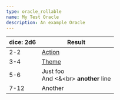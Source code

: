 ```yaml
---
type: oracle_rollable
name: My Test Oracle
description: An example Oracle
---
```


| dice: 2d6 | Result                                               |
| --------- | ---------------------------------------------------- |
| 2-2       | [Action](oracle_rollable:sundered_isles/core/action) |
| 3-4       | [Theme](oracle_rollable:sundered_isles/core/theme)   |
| 5-6       | Just foo<br>And <&\<br> **another** line             |
| 7-12      | Another                                              |
